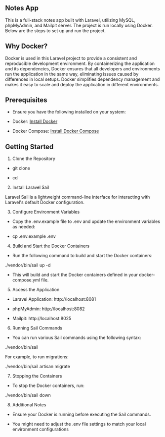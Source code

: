 ## Notes App

This is a full-stack notes app built with Laravel, utilizing MySQL, phpMyAdmin, and Mailpit server. The project is run locally using Docker. Below are the steps to set up and run the project.

## Why Docker?

Docker is used in this Laravel project to provide a consistent and reproducible development environment. By containerizing the application and its dependencies, Docker ensures that all developers and environments run the application in the same way, eliminating issues caused by differences in local setups. Docker simplifies dependency management and makes it easy to scale and deploy the application in different environments.

## Prerequisites
- Ensure you have the following installed on your system:

- Docker: [Install Docker](https://docs.docker.com/engine/install/)

- Docker Compose: [Install Docker Compose](https://docs.docker.com/compose/install/)

## Getting Started
1. Clone the Repository

- git clone <repository-url>

- cd <repository-directory>

2. Install Laravel Sail

Laravel Sail is a lightweight command-line interface for interacting with Laravel's default Docker configuration.

3. Configure Environment Variables

- Copy the .env.example file to .env and update the environment variables as needed:

- cp .env.example .env

4. Build and Start the Docker Containers

- Run the following command to build and start the Docker containers:

./vendor/bin/sail up -d

- This will build and start the Docker containers defined in your docker-compose.yml file.

5. Access the Application

- Laravel Application: http://localhost:8081

- phpMyAdmin: http://localhost:8082

- Mailpit: http://localhost:8025

6. Running Sail Commands

- You can run various Sail commands using the following syntax:

./vendor/bin/sail <command>

For example, to run migrations:

./vendor/bin/sail artisan migrate

7. Stopping the Containers

- To stop the Docker containers, run:

./vendor/bin/sail down

8. Additional Notes

- Ensure your Docker is running before executing the Sail commands.

- You might need to adjust the .env file settings to match your local environment configurations